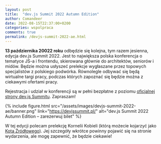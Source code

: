 ```yaml
---
layout: post
title:  "dev.js Summit 2022 Autumn Edition"
author: Comandeer
date: 2022-08-15T22:37:00+0200
categories: wspolpraca
comments: true
permalink: /devjs-summit-2022-ae.html
---
```


**13 października 20022 roku** odbędzie się kolejna, tym razem jesienna, edycja dev.js Summit 2022. Jest to największa polska konferencja o tematyce JS-a i frontendu, skierowana głównie do architektów, seniorów i midów. Będzie można usłyszeć prelekcje wygłaszane przez topowych specjalistów z polskiego podwórka. Równolegle odbywać się będą wirtualne targi pracy, podczas których zapoznać się będzie można z ciekawymi ofertami pracy.

Rejestracja i udział w konferencji są w pełni bezpłatne z poziomu [oficjalnej strony dev.js Summitu](https://devjssummit.pl/). Zapraszam!

{% include figure.html src="/assets/images/devjs-summit-2022-ae/banner.png" link="https://devjssummit.pl/" alt="dev.js Summit 2022 Autumn Edition – zarezerwuj bilet" %}

W tej edycji polecam prelekcję Kornelii Kobieli (którą możecie kojarzyć jako [Kota Źródłowego](https://kot-zrodlowy.pl/)). Jej szczegóły wkrótce powinny pojawić się na stronie wydarzenia, ale mogę zapewnić, że będzie ciekawie!

